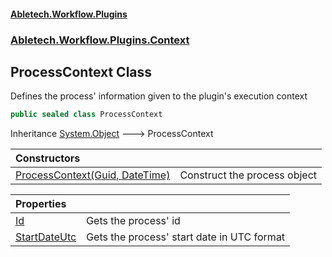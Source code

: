 #### [Abletech.Workflow.Plugins](index.md 'index')
### [Abletech.Workflow.Plugins.Context](Abletech_Workflow_Plugins_Context.md 'Abletech.Workflow.Plugins.Context')
## ProcessContext Class
Defines the process' information given to the plugin's execution context  
```csharp
public sealed class ProcessContext
```

Inheritance [System.Object](https://docs.microsoft.com/en-us/dotnet/api/System.Object 'System.Object') &#129106; ProcessContext  

| Constructors | |
| :--- | :--- |
| [ProcessContext(Guid, DateTime)](ProcessContext_ProcessContext(Guid_DateTime).md 'Abletech.Workflow.Plugins.Context.ProcessContext.ProcessContext(System.Guid, System.DateTime)') | Construct the process object<br/> |

| Properties | |
| :--- | :--- |
| [Id](ProcessContext_Id.md 'Abletech.Workflow.Plugins.Context.ProcessContext.Id') | Gets the process' id<br/> |
| [StartDateUtc](ProcessContext_StartDateUtc.md 'Abletech.Workflow.Plugins.Context.ProcessContext.StartDateUtc') | Gets the process' start date in UTC format<br/> |
